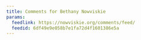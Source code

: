 ```yaml
---
title: Comments for Bethany Nowviskie
params:
  feedlink: https://nowviskie.org/comments/feed/
  feedid: 6df49e9e058b7e1fa72d4f1601386e5a
---
```

